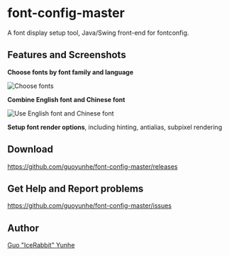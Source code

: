 # font-config-master
A font display setup tool, Java/Swing front-end for fontconfig.

## Features and Screenshots

**Choose fonts by font family and language**

![Choose fonts](http://i.imgur.com/qEAo2Hc.png)

**Combine English font and Chinese font**

![Use English font and Chinese font](http://i.imgur.com/c39v3sN.png)

**Setup font render options**, including hinting, antialias, subpixel rendering

## Download

<https://github.com/guoyunhe/font-config-master/releases>

## Get Help and Report problems

<https://github.com/guoyunhe/font-config-master/issues>

## Author

[Guo "IceRabbit" Yunhe](http://guoyunhe.me/)